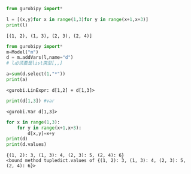 

```python
from gurobipy import*
```


```python
l = [(x,y)for x in range(1,3)for y in range(x+1,x+3)]
print(l)
```

    [(1, 2), (1, 3), (2, 3), (2, 4)]
    


```python
from gurobipy import*
m=Model("m")
d = m.addVars(l,name="d")
# l必须要是list类型[,,]
```


```python
a=sum(d.select(1,"*"))
print(a)
```

    <gurobi.LinExpr: d[1,2] + d[1,3]>
    


```python
print(d[1,3]) #var
```

    <gurobi.Var d[1,3]>
    


```python
for x in range(1,3):
    for y in range(x+1,x+3):
        d[x,y]=x+y
print(d)
print(d.values)
```

    {(1, 2): 3, (1, 3): 4, (2, 3): 5, (2, 4): 6}
    <bound method tupledict.values of {(1, 2): 3, (1, 3): 4, (2, 3): 5, (2, 4): 6}>
    
